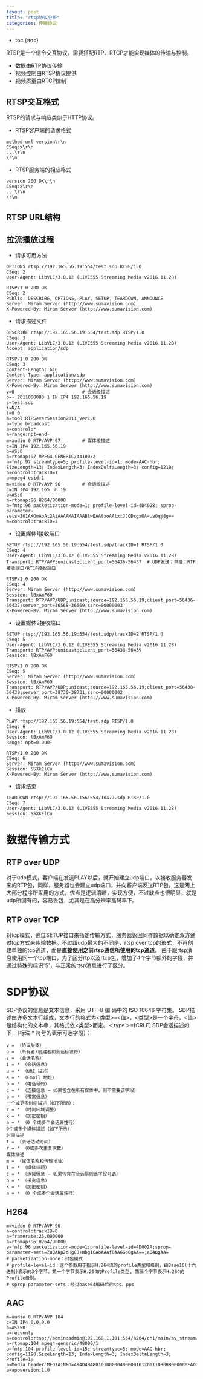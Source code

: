 ```yaml
---
layout: post
title: "rtsp协议分析"
categories: 传输协议
---
```


* toc
{:toc}

RTSP是一个信令交互协议，需要搭配RTP、RTCP才能实现媒体的传输与控制。
- 数据由RTP协议传输
- 视频控制由RTSP协议提供
- 视频质量由RTCP控制

## RTSP交互格式
RTSP的请求与响应类似于HTTP协议。
- RTSP客户端的请求格式

```
method url version\r\n
CSeq:x\r\n
...\r\n
\r\n
```

- RTSP服务端的相应格式

```
version 200 OK\r\n
CSeq:x\r\n
...\r\n
\r\n
```

## RTSP URL结构

## 拉流播放过程
- 请求可用方法

```
OPTIONS rtsp://192.165.56.19:554/test.sdp RTSP/1.0
CSeq: 2
User-Agent: LibVLC/3.0.12 (LIVE555 Streaming Media v2016.11.28)
```

```
RTSP/1.0 200 OK
CSeq: 2
Public: DESCRIBE, OPTIONS, PLAY, SETUP, TEARDOWN, ANNOUNCE
Server: Miram Server (http://www.sumavision.com)
X-Powered-By: Miram Server (http://www.sumavision.com)
```

- 请求描述文件

```
DESCRIBE rtsp://192.165.56.19:554/test.sdp RTSP/1.0
CSeq: 3
User-Agent: LibVLC/3.0.12 (LIVE555 Streaming Media v2016.11.28)
Accept: application/sdp
```

```
RTSP/1.0 200 OK
CSeq: 3
Content-Length: 616
Content-Type: application/sdp
Server: Miram Server (http://www.sumavision.com)
X-Powered-By: Miram Server (http://www.sumavision.com)
v=0                         # 会话级描述
o=- 2011000003 1 IN IP4 192.165.56.19
s=test.sdp
i=N/A
t=0 0
a=tool:RTPSeverSession2011_Ver1.0
a=type:broadcast
a=control:*
a=range:npt=end-
m=audio 0 RTP/AVP 97        # 媒体级描述
c=IN IP4 192.165.56.19
b=AS:0
a=rtpmap:97 MPEG4-GENERIC/44100/2
a=fmtp:97 streamtype=5; profile-level-id=1; mode=AAC-hbr; SizeLength=13; IndexLength=3; IndexDeltaLength=3; config=1210;
a=control:trackID=1
a=mpeg4-esid:1
m=video 0 RTP/AVP 96        # 会话级描述
c=IN IP4 192.165.56.19
b=AS:0
a=rtpmap:96 H264/90000
a=fmtp:96 packetization-mode=1; profile-level-id=4D4028; sprop-parameter-sets=Z01AKOmAoAt2AiAAAAMAIAAABlwEAAtxoAAtxtJJQDxgxOA=,aOqj8g==
a=control:trackID=2
```

- 设置媒体1接收端口

```
SETUP rtsp://192.165.56.19:554/test.sdp/trackID=1 RTSP/1.0
CSeq: 4
User-Agent: LibVLC/3.0.12 (LIVE555 Streaming Media v2016.11.28)
Transport: RTP/AVP;unicast;client_port=56436-56437  # UDP发送；单播；RTP接收端口/RTCP接收端口
```

```
RTSP/1.0 200 OK
CSeq: 4
Server: Miram Server (http://www.sumavision.com)
Session: lBxAmF6O
Transport: RTP/AVP/UDP;unicast;source=192.165.56.19;client_port=56436-56437;server_port=36568-36569;ssrc=00000003
X-Powered-By: Miram Server (http://www.sumavision.com)
```

- 设置媒体2接收端口

```
SETUP rtsp://192.165.56.19:554/test.sdp/trackID=2 RTSP/1.0
CSeq: 5
User-Agent: LibVLC/3.0.12 (LIVE555 Streaming Media v2016.11.28)
Transport: RTP/AVP;unicast;client_port=56438-56439
Session: lBxAmF6O
```

```
RTSP/1.0 200 OK
CSeq: 5
Server: Miram Server (http://www.sumavision.com)
Session: lBxAmF6O
Transport: RTP/AVP/UDP;unicast;source=192.165.56.19;client_port=56438-56439;server_port=38730-38731;ssrc=00000002
X-Powered-By: Miram Server (http://www.sumavision.com)
```

- 播放

```
PLAY rtsp://192.165.56.19:554/test.sdp RTSP/1.0
CSeq: 6
User-Agent: LibVLC/3.0.12 (LIVE555 Streaming Media v2016.11.28)
Session: lBxAmF6O
Range: npt=0.000-
```

```
RTSP/1.0 200 OK
CSeq: 6
Server: Miram Server (http://www.sumavision.com)
Session: SSXkElCu
X-Powered-By: Miram Server (http://www.sumavision.com)
```

- 请求结束

```
TEARDOWN rtsp://192.165.56.156:554/10477.sdp RTSP/1.0
CSeq: 7
User-Agent: LibVLC/3.0.12 (LIVE555 Streaming Media v2016.11.28)
Session: SSXkElCu
```

# 数据传输方式
## RTP over UDP
对于udp模式，客户端在发送PLAY以后，就开始建立udp端口，以接收服务器发来的RTP包，同样，服务器也会建立udp端口，并向客户端发送RTP包。这是网上大部分程序所采用的方式，优点是逻辑清晰，实现方便，不过缺点也很明显，就是udp所固有的，容易丢包，尤其是在高分辨率高码率下。
## RTP over TCP
对tcp模式，通过SETUP接口来指定传输方式，服务器返回同样数据以确定双方通过tcp方式来传输数据。不过跟udp最大的不同是，rtsp over tcp的形式，不再创建单独的tcp通道，而是**直接使用之前rtsp通信所使用的tcp通道**。
由于跟rtsp消息使用同一个tcp端口，为了区分rtp以及rtcp包，增加了4个字节额外的字段，并通过特殊的标识'$'，与正常的rtsp消息进行了区分。

# SDP协议
SDP协议的信息是文本信息，采用 UTF-8 编 码中的 ISO 10646 字符集。
SDP描述由许多文本行组成，文本行的格式为<类型>=<值>，<类型>是一个字母，<值>是结构化的文本串，其格式依<类型>而定。＜type＞=<value>[CRLF]
SDP会话描述如下：（标注 * 符号的表示可选字段）：
```
v = （协议版本）          
o = （所有者/创建者和会话标识符） 
s = （会话名称） 
i = * （会话信息） 
u = * （URI 描述） 
e = * （Email 地址） 
p = * （电话号码） 
c = * （连接信息 ― 如果包含在所有媒体中，则不需要该字段） 
b = * （带宽信息） 
一个或更多时间描述（如下所示）：
z = * （时间区域调整） 
k = * （加密密钥） 
a = * （0 个或多个会话属性行） 
0个或多个媒体描述（如下所示） 
时间描述
t = （会话活动时间） 
r = * （0或多次重复次数）
媒体描述
m = （媒体名称和传输地址） 
i = * （媒体标题） 
c = * （连接信息 — 如果包含在会话层则该字段可选） 
b = * （带宽信息） 
k = * （加密密钥） 
a = * （0 个或多个会话属性行） 
```
## H264
```
m=video 0 RTP/AVP 96
a=control:trackID=0
a=framerate:25.000000
a=rtpmap:96 H264/90000
a=fmtp:96 packetization-mode=1;profile-level-id=4D002A;sprop-parameter-sets=Z00AKp2oHgCJ+WbgICAoAAAfQAAGGoQgAA==,aO48gAA=
# packetization-mode：封包模式
# profile-level-id：这个参数用于指示H.264流的profile类型和级别，由Base16(十六进制)表示的3个字节。第一个字节表示H.264的Profile类型, 第三个字节表示H.264的Profile级别。
# sprop-parameter-sets：经过base64编码后的sps、pps
```
## AAC
```
m=audio 0 RTP/AVP 104
c=IN IP4 0.0.0.0
b=AS:50
a=recvonly
a=control:rtsp://admin:admin@192.168.1.101:554/h264/ch1/main/av_stream/trackID=2
a=rtpmap:104 mpeg4-generic/48000/1
a=fmtp:104 profile-level-id=15; streamtype=5; mode=AAC-hbr; config=1190;SizeLength=13; IndexLength=3; IndexDeltaLength=3; Profile=1;
a=Media_header:MEDIAINFO=494D4B4801010000040000010120011080BB000000FA000000000000000000000000000000000000;
a=appversion:1.0
```


